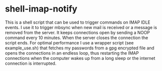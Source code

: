 # shell-imap-notify

This is a shell script that can be used to trigger commands on IMAP IDLE events. I use it to trigger mbsync when new mail is received or a message is removed from the server. It keeps connections open by sending a NOOP command every 10 minutes. When the server closes the connection the script ends. For optimal performance I use a wrapper script (see example_use.sh) that fetches my passwords from a gpg encrypted file and opens the connections in an endless loop, thus restarting the IMAP connections when the computer wakes up from a long sleep or the internet connection is interrupted.
